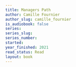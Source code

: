 ```yaml
---
title: Managers Path
author: Camille Fournier
author_slug: camille_fournier
is_audiobook: false
series: 
series_slug: 
series_number: 
started: 
year_finished: 2021
read_status: Read
layout: book
---
```

